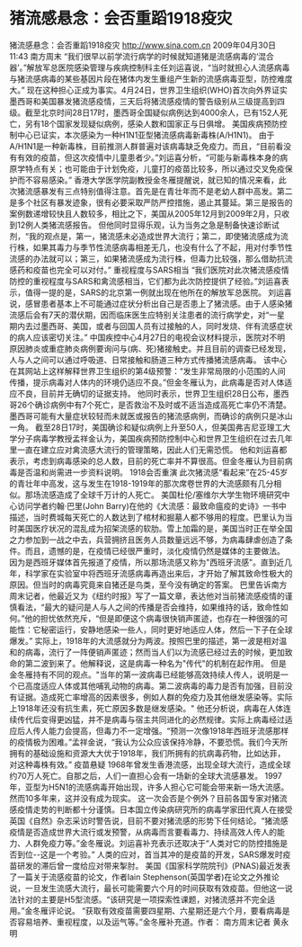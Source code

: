 # 猪流感悬念：会否重蹈1918疫灾

猪流感悬念：会否重蹈1918疫灾
http://www.sina.com.cn  2009年04月30日11:43  南方周末
“我们很早以前学流行病学的时候就知道猪是流感病毒的‘混合器’。”解放军总医院感染管理与疾病控制科主任刘运喜说，“当时就担心人流感病毒与猪流感病毒的某些基因片段在猪体内发生重组产生新的流感病毒亚型，防控难度大。”
现在这种担心正成为事实。4月24日，世界卫生组织(WHO)首次向外界证实墨西哥和美国暴发猪流感疫情，三天后将猪流感疫情的警告级别从三级提高到四级。截至北京时间28日17时，墨西哥全国疑似病例达到4000余人，已有152人死亡，另有18个国家发现疑似病例，感染人数和国家正与日俱增。
美国疾病预防控制中心已证实，本次感染为一种H1N1亚型猪流感病毒新毒株(A/H1N1)。
由于A/H1N1是一种新毒株，目前推测人群普遍对该病毒缺乏免疫力。而且，“目前看没有有效的疫苗，但这次疫情中儿童患者少。”刘运喜分析，“可能与新毒株本身的病原学特点有关；也可能由于计划免疫，儿童打的疫苗比较多，所以通过交叉免疫保护而不容易感染。”
香港大学医学院副教授金冬雁提醒说，就已知的情况来看，此次猪流感暴发有三点特别值得注意。首先是在青壮年而不是老幼人群中高发。第二是多个社区有暴发迹象，很有必要采取严防严控措施，遏止其蔓延。第三是报告的案例数递增较快且人数较多，相比之下，美国从2005年12月到2009年2月，只收到12例人类猪流感报告。
但他同时显得乐观，认为当务之急是制备快速诊断试剂，“我的观点是，第一，猪流感未必造成世界大流行；第二，即使猪流感成为流行株，如果其毒力与季节性流感病毒相差无几，也没有什么了不起，用对付季节性流感的办法就可以；第三，如果猪流感成为流行株，但毒力比较强，那么借助抗流感药和疫苗也完全可以对付。”
重视程度与SARS相当
“我们医院对此次猪流感疫情防控的重视程度与SARS和禽流感相当，它们都为此次防控提供了经验。”刘运喜表示，值得一提的是，SARS的北京第一例就出现在他所在的解放军总医院。
刘运喜说，感冒患者基本上不可能通过症状分析出自己是否患上了猪流感。由于人感染猪流感后会有7天的潜伏期，因而临床医生应特别关注患者的流行病学史，对“一星期内去过墨西哥、美国，或者与回国人员有过接触的人，同时发烧、伴有流感症状的病人应该密切关注。”
中国疾控中心4月27日的电视会议材料提示，医院对不明原因肺炎或重症肺炎病例要询问与(病、死)猪接触史。并且目前的调查已经发现，人与人之间可以通过呼吸道、日常接触和肠道三种方式传播猪流感病毒。
该中心在其网站上这样解释世界卫生组织的第4级预警：“发生非常局限的小范围的人间传播，提示病毒对人体内的环境仍适应不良。”但金冬雁认为，此病毒是否对人体适应不良，目前并无确切的证据支持。
他同时表示，世界卫生组织28日公布，墨西哥26个确诊病例中有7个死亡，是否救治不及时或不适当造成高死亡率仍不清楚。墨西哥可能有大量症状较轻而未就医或报告的猪流感病例，而确诊的病例只是冰山一角。
截至28日17时，美国确诊和疑似病例上升至50人，但美国弗吉尼亚理工大学分子病毒学教授孟祥金认为，美国疾病预防控制中心和世界卫生组织在过去几年里一直在建立应对禽流感大流行的管理策略，因此人们无需恐慌。
他和刘运喜都表示，考虑到病毒感染的总人数，目前的死亡率并不算很高。但金冬雁认为目前病毒是否温和尚需进一步资料说明。
1918会否重演
此次猪流感“看起来”在25-45岁的青壮年中高发，这与发生在1918-1919年的那次席卷世界的大流感颇有几分相似。那场流感造成了全球千万计的人死亡。
美国杜伦/塞维尔大学生物环境研究中心访问学者约翰·巴里(John Barry)在他的《大流感：最致命瘟疫的史诗》一书中描述，当时费城每天死亡的人数达到了棺材和掘墓人都不够用的程度。巴里认为当时美国医疗状况的混乱成为招架流感的软肋。雪上加霜的是，美国当时正在举全国之力参加到一战之中去，兵营拥挤且医务人员数量远远不够，为病毒肆虐创造了条件。而且，遗憾的是，在疫情已经很严重时，淡化疫情仍然是媒体的主要做法。
因为是西班牙媒体首先报道了疫情，所以那场流感又称为"西班牙流感"。直到近几年，科学家在实验室中将西班牙流感病毒再造出来后，才开始了解其致命性极大的原因。但当时的病毒究竟来自猪还是鸟类，至今没有确定的答案。
巴里告诉南方周末记者，他最近又为《纽约时报》写了一篇文章，表达他对当前猪流感疫情的谨慎看法，“最大的疑问是人与人之间的传播是否会维持，如果维持的话，致命性如何。”他的担忧依然充斥，“但是即便这个病毒很快销声匿迹，也存在一种很强的可能性：它秘密运行，安静地感染一些人，同时更好地适应人体，然后一下子在全球爆发。”
实际上，1918年的大流感就分为两波。按照巴里的描述，第一波是相对温和的病毒，流行了一阵便销声匿迹；然而当人们以为流感已经过去的时候，更加致命的第二波到来了。他解释说，这是病毒一种名为"传代"的机制在起作用。
但是金冬雁持有不同的观点。"当年的第一波病毒已经能够高效持续人传人，说明是一个已高度适应人体或其他哺乳动物的病毒。第二波病毒的毒力是否有加强，目前没有证据。造成死亡率增高的因素很多，例如人群的免疫力及其他继发感染等。实际上1918年还没有抗生素，死亡原因多数是继发感染。"
他还分析说，病毒在人体连续传代后变得更凶猛，并不是病毒与宿主共同进化的必然规律。实际上病毒经过适应后人传人能力会提高，但毒力不一定增强。“预测一次像1918年西班牙流感那样的疫情极为困难。”孟祥金说，“我认为公众应该保持冷静，不要恐慌。我们今天所拥有的基础设施和资源大大优于1918年，我们所拥有的抗病毒药物，比如达菲，对这种毒株有效。”
疫苗悬疑
1968年曾发生香港流感，出现全球大流行，造成全球约70万人死亡。自那之后，人们一直担心会有一场新的全球大流感暴发。
1997年，亚型为H5N1的流感病毒开始出现，许多人担心它可能会带来新一场大流感。然而10多年来，这并没有成为现实。
这一次会否是个例外？目前各国专家对猪流感疫情走势的判断都十分谨慎。日本国立传染病研究所的病毒学家田代真人在接受英国《自然》杂志采访时警告说，目前不要对猪流感的形势下任何结论。“猪流感疫情是否造成世界大流行或发预警，从病毒而言要看毒力、持续高效人传人的能力、人群免疫力等。”金冬雁说。刘运喜补充表示还取决于“人类对它的防控措施是否到位--这是一个考验。”
人类的应对，首当其冲的是疫苗的开发，SARS爆发时疫苗研发的滞后曾一度给应对带来掣肘。
美国《国家科学院院刊》(PNAS)最近发表了一篇关于流感疫苗的论文，作者Iain Stephenson(英国学者)在论文之外推论说，一旦发生流感大流行，最长可能需要六个月的时间获取有效疫苗。但他这一说法针对的主要是H5型流感。“该研究是一项探索性课题，对猪流感并不完全适用。”金冬雁评论说。
“获取有效疫苗需要四星期、六星期还是六个月，要看病毒是否容易培养、重视程度，以及运气等。”金冬雁补充道。作者： 南方周末记者 黄永明


